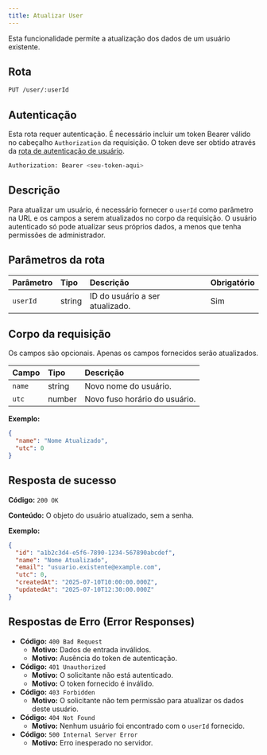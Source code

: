 ```yaml
---
title: Atualizar User
---
```


Esta funcionalidade permite a atualização dos dados de um usuário existente.

## Rota

```bash
PUT /user/:userId
```

## Autenticação

Esta rota requer autenticação. É necessário incluir um token Bearer válido no cabeçalho `Authorization` da requisição. O token deve ser obtido através da [rota de autenticação de usuário](/user/authuser/).

```bash
Authorization: Bearer <seu-token-aqui>
```

## Descrição

Para atualizar um usuário, é necessário fornecer o `userId` como parâmetro na URL e os campos a serem atualizados no corpo da requisição. O usuário autenticado só pode atualizar seus próprios dados, a menos que tenha permissões de administrador.

## Parâmetros da rota

| Parâmetro | Tipo   | Descrição                       | Obrigatório |
| :-------- | :----- | :------------------------------ | :---------- |
| `userId`  | string | ID do usuário a ser atualizado. | Sim         |

## Corpo da requisição

Os campos são opcionais. Apenas os campos fornecidos serão atualizados.

| Campo  | Tipo   | Descrição                     |
| :----- | :----- | :---------------------------- |
| `name` | string | Novo nome do usuário.         |
| `utc`  | number | Novo fuso horário do usuário. |

**Exemplo:**

```json
{
  "name": "Nome Atualizado",
  "utc": 0
}
```

## Resposta de sucesso

**Código:** `200 OK`

**Conteúdo:** O objeto do usuário atualizado, sem a senha.

**Exemplo:**

```json
{
  "id": "a1b2c3d4-e5f6-7890-1234-567890abcdef",
  "name": "Nome Atualizado",
  "email": "usuario.existente@example.com",
  "utc": 0,
  "createdAt": "2025-07-10T10:00:00.000Z",
  "updatedAt": "2025-07-10T12:30:00.000Z"
}
```

## Respostas de Erro (Error Responses)

- **Código:** `400 Bad Request`
  - **Motivo:** Dados de entrada inválidos.
  - **Motivo:** Ausência do token de autenticação.
- **Código:** `401 Unauthorized`
  - **Motivo:** O solicitante não está autenticado.
  - **Motivo:** O token fornecido é inválido.
- **Código:** `403 Forbidden`
  - **Motivo:** O solicitante não tem permissão para atualizar os dados deste usuário.
- **Código:** `404 Not Found`
  - **Motivo:** Nenhum usuário foi encontrado com o `userId` fornecido.
- **Código:** `500 Internal Server Error`
  - **Motivo:** Erro inesperado no servidor.
